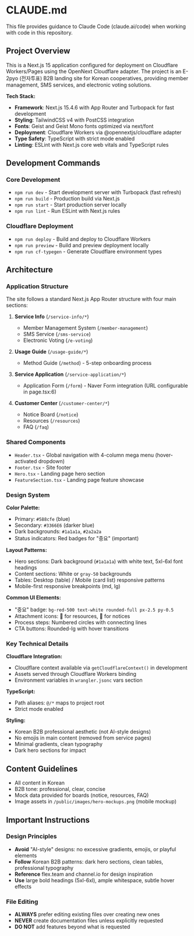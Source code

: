 # CLAUDE.md

This file provides guidance to Claude Code (claude.ai/code) when working with code in this repository.

## Project Overview

This is a Next.js 15 application configured for deployment on Cloudflare Workers/Pages using the OpenNext Cloudflare adapter. The project is an E-2pyo (전자투표) B2B landing site for Korean cooperatives, providing member management, SMS services, and electronic voting solutions.

**Tech Stack:**
- **Framework**: Next.js 15.4.6 with App Router and Turbopack for fast development
- **Styling**: TailwindCSS v4 with PostCSS integration
- **Fonts**: Geist and Geist Mono fonts optimized via next/font
- **Deployment**: Cloudflare Workers via @opennextjs/cloudflare adapter
- **Type Safety**: TypeScript with strict mode enabled
- **Linting**: ESLint with Next.js core web vitals and TypeScript rules

## Development Commands

### Core Development
- `npm run dev` - Start development server with Turbopack (fast refresh)
- `npm run build` - Production build via Next.js
- `npm run start` - Start production server locally
- `npm run lint` - Run ESLint with Next.js rules

### Cloudflare Deployment
- `npm run deploy` - Build and deploy to Cloudflare Workers
- `npm run preview` - Build and preview deployment locally
- `npm run cf-typegen` - Generate Cloudflare environment types

## Architecture

### Application Structure

The site follows a standard Next.js App Router structure with four main sections:

1. **Service Info** (`/service-info/*`)
   - Member Management System (`/member-management`)
   - SMS Service (`/sms-service`)
   - Electronic Voting (`/e-voting`)

2. **Usage Guide** (`/usage-guide/*`)
   - Method Guide (`/method`) - 5-step onboarding process

3. **Service Application** (`/service-application/*`)
   - Application Form (`/form`) - Naver Form integration (URL configurable in page.tsx:6)

4. **Customer Center** (`/customer-center/*`)
   - Notice Board (`/notice`)
   - Resources (`/resources`)
   - FAQ (`/faq`)

### Shared Components

- `Header.tsx` - Global navigation with 4-column mega menu (hover-activated dropdown)
- `Footer.tsx` - Site footer
- `Hero.tsx` - Landing page hero section
- `FeatureSection.tsx` - Landing page feature showcase

### Design System

**Color Palette:**
- Primary: `#588cfe` (blue)
- Secondary: `#3366E6` (darker blue)
- Dark backgrounds: `#1a1a1a`, `#2a2a2a`
- Status indicators: Red badges for "중요" (important)

**Layout Patterns:**
- Hero sections: Dark background (`#1a1a1a`) with white text, 5xl-6xl font headings
- Content sections: White or `gray-50` backgrounds
- Tables: Desktop (table) / Mobile (card list) responsive patterns
- Mobile-first responsive breakpoints (md, lg)

**Common UI Elements:**
- "중요" badge: `bg-red-500 text-white rounded-full px-2.5 py-0.5`
- Attachment icons: 📄 for resources, 📎 for notices
- Process steps: Numbered circles with connecting lines
- CTA buttons: Rounded-lg with hover transitions

### Key Technical Details

**Cloudflare Integration:**
- Cloudflare context available via `getCloudflareContext()` in development
- Assets served through Cloudflare Workers binding
- Environment variables in `wrangler.jsonc` vars section

**TypeScript:**
- Path aliases: `@/*` maps to project root
- Strict mode enabled

**Styling:**
- Korean B2B professional aesthetic (not AI-style designs)
- No emojis in main content (removed from service pages)
- Minimal gradients, clean typography
- Dark hero sections for impact

## Content Guidelines

- All content in Korean
- B2B tone: professional, clear, concise
- Mock data provided for boards (notice, resources, FAQ)
- Image assets in `/public/images/hero-mockups.png` (mobile mockup)

## Important Instructions

### Design Principles
- **Avoid** "AI-style" designs: no excessive gradients, emojis, or playful elements
- **Follow** Korean B2B patterns: dark hero sections, clean tables, professional typography
- **Reference** flex.team and channel.io for design inspiration
- **Use** large bold headings (5xl-6xl), ample whitespace, subtle hover effects

### File Editing
- **ALWAYS** prefer editing existing files over creating new ones
- **NEVER** create documentation files unless explicitly requested
- **DO NOT** add features beyond what is requested